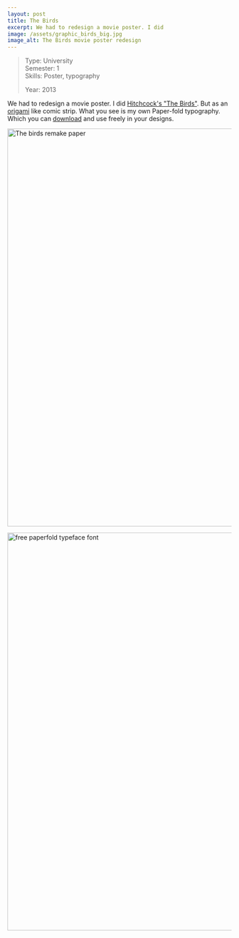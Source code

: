```yaml
---
layout: post
title: The Birds
excerpt: We had to redesign a movie poster. I did
image: /assets/graphic_birds_big.jpg
image_alt: The Birds movie poster redesign
---
```


<blockquote>Type: University<br />
Semester: 1<br />
Skills: Poster, typography</p>
<p>Year: 2013</p></blockquote>
<p>We had to redesign a movie poster. I did <a href="http://en.wikipedia.org/wiki/The_Birds_(film)">Hitchcock's "The Birds"</a>. But as an <a href="http://en.wikipedia.org/wiki/Origami">origami</a> like comic strip. What you see is my own Paper-fold typography. Which you can <a href="http://kit.thibaultjanbeyer.com/freebies/fonts/paperfold/Thibault-Jan-Beyer-Paperfont_RL.zip">download</a> and use freely in your designs.</p>
<p><a href="/assets/graphic_birds_big.jpg"><img class="alignnone size-full wp-image-1149" src="{{ site.baseurl }}/assets/graphic_birds_big.jpg" alt="The birds remake paper" width="800" height="893" /></a></p>
<p><a href="http://kit.thibaultjanbeyer.com/freebies/fonts/paperfold/Thibault-Jan-Beyer-Paperfont_RL.zip"><img class="alignnone wp-image-2464 size-full" src="{{ site.baseurl }}/assets/paperfold-type.png" alt="free paperfold typeface font" width="914" height="893" /></a></p>
